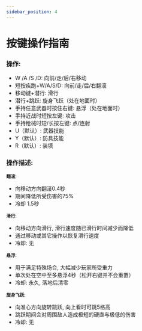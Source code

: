 ```yaml
---
sidebar_position: 4
---
```


# 按键操作指南

### 操作:
- W /A /S /D: 向前/走/后/右移动
- 短按疾跑+W/A/S/D: 向前/走/后/右翻滚
- 移动键+潜行: 滑行
- 潜行+跳跃: 旋身飞跃（处在地面时）
- 手持任意武器时按住右键: 悬浮（处在地面时）
- 手持近战时短按左键: 攻击
- 手持枪械时短/长按左键: 点/连射
- U（默认）: 武器技能
- Y（默认）: 防具技能
- R（默认）: 装填


### 操作描述:

**`翻滚`**:
- 向移动方向翻滚0.4秒
- 期间降低所受伤害的75%
- 冷却 1.5秒  

**`滑行`**:
- 向移动方向滑行, 滑行速度随已滑行时间减少而降低
- 通过移动或其它操作以恢复滑行速度
- 冷却: 无  

**`悬浮`**:
- 用于满足特殊场合, 大幅减少玩家所受重力
- 单次处在空中至多悬浮4秒（松开右键并不会重置）
- 冷却: 永久, 落地后清零  

**`旋身飞跃`**:
- 向准心方向旋转跳跃, 向上看时可跳5格高
- 跳跃期间会对周围敌人造成极短的硬直与极低的伤害
- 冷却: 无  

























